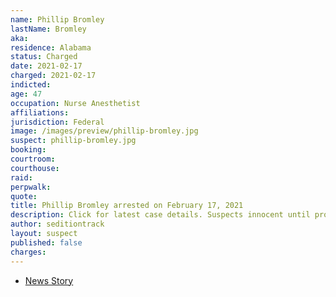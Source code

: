 ```yaml
---
name: Phillip Bromley
lastName: Bromley
aka:
residence: Alabama
status: Charged
date: 2021-02-17
charged: 2021-02-17
indicted:
age: 47
occupation: Nurse Anesthetist
affiliations:
jurisdiction: Federal
image: /images/preview/phillip-bromley.jpg
suspect: phillip-bromley.jpg
booking:
courtroom:
courthouse:
raid:
perpwalk:
quote:
title: Phillip Bromley arrested on February 17, 2021
description: Click for latest case details. Suspects innocent until proven guilty.
author: seditiontrack
layout: suspect
published: false
charges:
---
```

- [News Story](https://www.al.com/news/2021/02/alabama-medical-worker-arrested-in-dc-riot-witnessed-ashli-babbitts-fatal-shooting.html)
